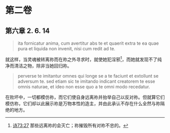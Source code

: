 # 第二卷
## 第六章 2. 6. 14

> ita fornicatur anima, cum avertitur abs te et quaerit extra te ea quae pura et liquida non invenit, nisi cum redit ad te.

就这样，当灵魂被转离祢而在祢之外寻求时，就使她犯淫邪[^1]，而她就发现不了纯净而清洁之物，除非当她回归祢。

[^1]: [诗73:27](https://biblehub.com/psalms/73-27.htm) 那些远离祢的会灭亡；祢摧毁所有对祢不忠的。

> perverse te imitantur omnes qui longe se a te faciunt et extollunt se adversum te. sed etiam sic te imitando indicant creatorem te esse omnis naturae, et ideo non esse quo a te omni modo recedatur.

在败坏中，一切都模仿祢，而它们使自身远离祢并抬举自己以反对祢。但就算它们模仿祢，它们却以此展示祢是万物本性的造主，并由此承认不存在什么全然与祢隔绝的地方。